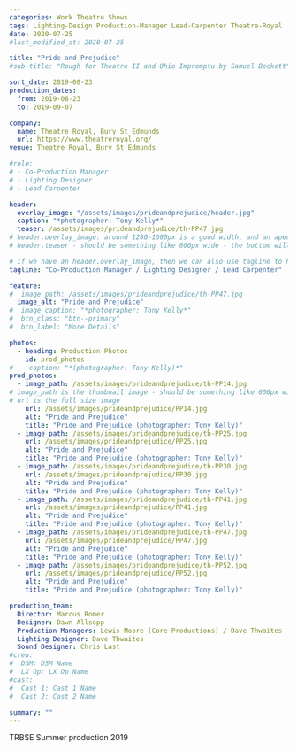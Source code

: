 ```yaml
---
categories: Work Theatre Shows
tags: Lighting-Design Production-Manager Lead-Carpenter Theatre-Royal
date: 2020-07-25
#last_modified_at: 2020-07-25

title: "Pride and Prejudice"
#sub-title: "Rough for Theatre II and Ohio Impromptu by Samuel Beckett"

sort_date: 2019-08-23
production_dates:
  from: 2019-08-23
  to: 2019-09-07

company:
  name: Theatre Royal, Bury St Edmunds
  url: https://www.theatreroyal.org/
venue: Theatre Royal, Bury St Edmunds

#role:
# - Co-Production Manager
# - Lighting Designer
# - Lead Carpenter

header:
  overlay_image: "/assets/images/prideandprejudice/header.jpg"
  caption: "*photographer: Tony Kelly*"
  teaser: /assets/images/prideandprejudice/th-PP47.jpg
# header.overlay_image: around 1280-1600px is a good width, and an apect ratio of 3:4 seems to work (for me...)
# header.teaser - should be something like 600px wide - the bottom will get cropped off if more than ~300px(?) tall, as the archive page resizes...

# if we have an header.overlay_image, then we can also use tagline to highlight my production role(s).  Note: can use MarkDown...:
tagline: "Co-Production Manager / Lighting Designer / Lead Carpenter"

feature:
#  image_path: /assets/images/prideandprejudice/th-PP47.jpg
  image_alt: "Pride and Prejudice"
#  image_caption: "*photographer: Tony Kelly*"
#  btn_class: "btn--primary"
#  btn_label: "More Details"

photos:
  - heading: Production Photos
    id: prod_photos
#    caption: "*(photographer: Tony Kelly)*"
prod_photos:
  - image_path: /assets/images/prideandprejudice/th-PP14.jpg
# image_path is the thumbnail image - should be something like 600px wide
# url is the full size image
    url: /assets/images/prideandprejudice/PP14.jpg
    alt: "Pride and Prejudice"
    title: "Pride and Prejudice (photographer: Tony Kelly)"
  - image_path: /assets/images/prideandprejudice/th-PP25.jpg
    url: /assets/images/prideandprejudice/PP25.jpg
    alt: "Pride and Prejudice"
    title: "Pride and Prejudice (photographer: Tony Kelly)"
  - image_path: /assets/images/prideandprejudice/th-PP30.jpg
    url: /assets/images/prideandprejudice/PP30.jpg
    alt: "Pride and Prejudice"
    title: "Pride and Prejudice (photographer: Tony Kelly)"
  - image_path: /assets/images/prideandprejudice/th-PP41.jpg
    url: /assets/images/prideandprejudice/PP41.jpg
    alt: "Pride and Prejudice"
    title: "Pride and Prejudice (photographer: Tony Kelly)"
  - image_path: /assets/images/prideandprejudice/th-PP47.jpg
    url: /assets/images/prideandprejudice/PP47.jpg
    alt: "Pride and Prejudice"
    title: "Pride and Prejudice (photographer: Tony Kelly)"
  - image_path: /assets/images/prideandprejudice/th-PP52.jpg
    url: /assets/images/prideandprejudice/PP52.jpg
    alt: "Pride and Prejudice"
    title: "Pride and Prejudice (photographer: Tony Kelly)"

production_team:
  Director: Marcus Romer
  Designer: Dawn Allsopp
  Production Managers: Lewis Moore (Core Productions) / Dave Thwaites
  Lighting Designer: Dave Thwaites
  Sound Designer: Chris Last
#crew:
#  DSM: DSM Name
#  LX Op: LX Op Name
#cast:
#  Cast 1: Cast 1 Name
#  Cast 2: Cast 2 Name

summary: ""
---
```

TRBSE Summer production 2019